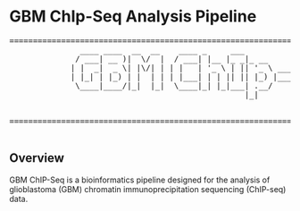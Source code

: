 # GBM ChIp-Seq Analysis Pipeline

<pre>
==================================================================================================
               ____ ____  __  __    ____ _     ___            ____             
              / ___| __ )|  \/  |  / ___| |__ |_ _|_ __      / ___|  ___  __ _ 
             | |  _|  _ \| |\/| | | |   | '_ \ | || '_ \ ____\___ \ / _ \/ _` |
             | |_| | |_) | |  | | | |___| | | || || |_) |_____|__) |  __/ (_| |
              \____|____/|_|  |_|  \____|_| |_|___| .__/     |____/ \___|\__, |
                                                  |_|                       |_|

                                                                Author: Bo Wang | Version: Beta
==================================================================================================

</pre>

## Overview
GBM ChIP-Seq is a bioinformatics pipeline designed for the analysis of glioblastoma (GBM) chromatin immunoprecipitation sequencing (ChIP-seq) data.
